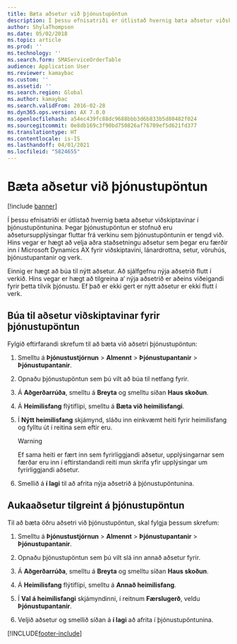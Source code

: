 ```yaml
---
title: Bæta aðsetur við þjónustupöntun
description: Í þessu efnisatriði er útlistað hvernig bæta aðsetur viðskiptavinar í þjónustupöntunina.
author: ShylaThompson
ms.date: 05/02/2018
ms.topic: article
ms.prod: ''
ms.technology: ''
ms.search.form: SMAServiceOrderTable
audience: Application User
ms.reviewer: kamaybac
ms.custom: ''
ms.assetid: ''
ms.search.region: Global
ms.author: kamaybac
ms.search.validFrom: 2016-02-28
ms.dyn365.ops.version: AX 7.0.0
ms.openlocfilehash: a54ec439fc88dc9688bbb3d6b833b5d80482f024
ms.sourcegitcommit: 0e8db169c3f90bd750826af76709ef5d621fd377
ms.translationtype: HT
ms.contentlocale: is-IS
ms.lasthandoff: 04/01/2021
ms.locfileid: "5824655"
---
```

# <a name="add-an-address-to-a-service-order"></a>Bæta aðsetur við þjónustupöntun    

[!include [banner](../includes/banner.md)]


Í þessu efnisatriði er útlistað hvernig bæta aðsetur viðskiptavinar í þjónustupöntunina. Þegar þjónustupöntun er stofnuð eru aðsetursupplýsingar fluttar frá verkinu sem þjónustupöntunin er tengd við. Hins vegar er hægt að velja aðra staðsetningu aðsetur sem þegar eru færðir inn í Microsoft Dynamics AX fyrir viðskiptavini, lánardrottna, setur, vöruhús, þjónustupantanir og verk.

Einnig er hægt að búa til nýtt aðsetur. Að sjálfgefnu nýja aðsetrið flutt í verkið. Hins vegar er hægt að tilgreina a‘ nýja aðsetrið er aðeins viðeigandi fyrir þetta tilvik þjónustu. Ef það er ekki gert er nýtt aðsetur er ekki flutt í verk.

## <a name="create-a-customer-address-for-a-service-order"></a>Búa til aðsetur viðskiptavinar fyrir þjónustupöntun

Fylgið eftirfarandi skrefum til að bæta við aðsetri þjónustupöntun:

1.  Smelltu á **Þjónustustjórnun** \> **Almennt** \> **Þjónustupantanir** \> **Þjónustupantanir**.

2.  Opnaðu þjónustupöntun sem þú vilt að búa til netfang fyrir.

3.  Á **Aðgerðarrúða**, smelltu á **Breyta** og smelltu síðan **Haus skoðun**.

4.  Á **Heimilisfang** flýtiflipi, smelltu á **Bæta við heimilisfangi**.

5.  Í **Nýtt heimilisfang** skjámynd, sláðu inn einkvæmt heiti fyrir heimilisfang og fylltu út í reitina sem eftir eru. 
    

    > [!WARNING]
    > <P>Ef sama heiti er fært inn sem fyrirliggjandi aðsetur, upplýsingarnar sem færðar eru inn í eftirstandandi reiti mun skrifa yfir upplýsingar um fyrirliggjandi aðsetur.</P>


6.  Smellið á **í lagi** til að afrita nýja aðsetrið á þjónustupöntunina.

## <a name="specify-an-alternative-address-on-a-service-order"></a>Aukaaðsetur tilgreint á þjónustupöntun

Til að bæta öðru aðsetri við þjónustupöntun, skal fylgja þessum skrefum:

1.  Smelltu á **Þjónustustjórnun** \> **Almennt** \> **Þjónustupantanir** \> **Þjónustupantanir**.

2.  Opnaðu þjónustupöntun sem þú vilt slá inn annað aðsetur fyrir.

3.  Á **Aðgerðarrúða**, smelltu á **Breyta** og smelltu síðan **Haus skoðun**.

4.  Á **Heimilisfang** flýtiflipi, smelltu á **Annað heimilisfang**.

5.  Í **Val á heimilisfangi** skjámyndinni, í reitnum **Færslugerð**, veldu **Þjónustupantanir**.

6.  Veljið aðsetur og smellið síðan á **í lagi** að afrita í þjónustupöntunina.


  




[!INCLUDE[footer-include](../../includes/footer-banner.md)]